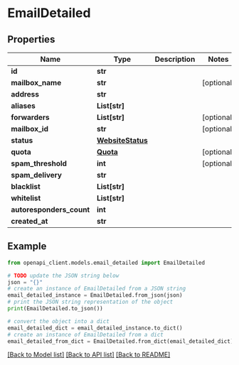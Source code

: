 # EmailDetailed


## Properties

Name | Type | Description | Notes
------------ | ------------- | ------------- | -------------
**id** | **str** |  | 
**mailbox_name** | **str** |  | [optional] 
**address** | **str** |  | 
**aliases** | **List[str]** |  | 
**forwarders** | **List[str]** |  | [optional] 
**mailbox_id** | **str** |  | [optional] 
**status** | [**WebsiteStatus**](WebsiteStatus.md) |  | 
**quota** | [**Quota**](Quota.md) |  | [optional] 
**spam_threshold** | **int** |  | [optional] 
**spam_delivery** | **str** |  | 
**blacklist** | **List[str]** |  | 
**whitelist** | **List[str]** |  | 
**autoresponders_count** | **int** |  | 
**created_at** | **str** |  | 

## Example

```python
from openapi_client.models.email_detailed import EmailDetailed

# TODO update the JSON string below
json = "{}"
# create an instance of EmailDetailed from a JSON string
email_detailed_instance = EmailDetailed.from_json(json)
# print the JSON string representation of the object
print(EmailDetailed.to_json())

# convert the object into a dict
email_detailed_dict = email_detailed_instance.to_dict()
# create an instance of EmailDetailed from a dict
email_detailed_from_dict = EmailDetailed.from_dict(email_detailed_dict)
```
[[Back to Model list]](../README.md#documentation-for-models) [[Back to API list]](../README.md#documentation-for-api-endpoints) [[Back to README]](../README.md)


